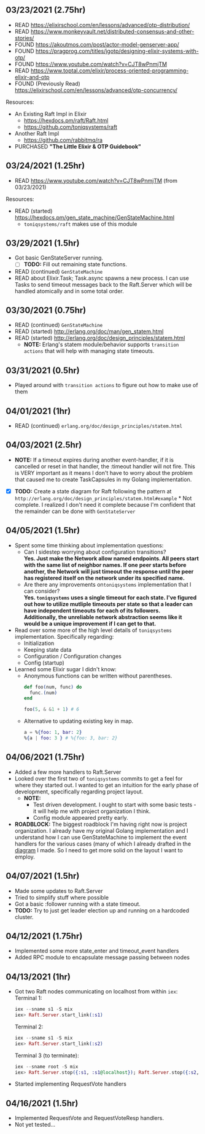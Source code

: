 ## 03/23/2021 (2.75hr)
- READ https://elixirschool.com/en/lessons/advanced/otp-distribution/
- READ https://www.monkeyvault.net/distributed-consensus-and-other-stories/
- FOUND https://akoutmos.com/post/actor-model-genserver-app/
- FOUND https://pragprog.com/titles/jgotp/designing-elixir-systems-with-otp/
- FOUND https://www.youtube.com/watch?v=CJT8wPnmjTM
- READ https://www.toptal.com/elixir/process-oriented-programming-elixir-and-otp
- FOUND (Previously Read) https://elixirschool.com/en/lessons/advanced/otp-concurrency/

Resources:
- An Existing Raft Impl in Elixir
  *  https://hexdocs.pm/raft/Raft.html
  *  https://github.com/toniqsystems/raft
- Another Raft Impl
  *  https://github.com/rabbitmq/ra
- PURCHASED **"The Little Elixir & OTP Guidebook"**

## 03/24/2021 (1.25hr)
- READ https://www.youtube.com/watch?v=CJT8wPnmjTM (from 03/23/2021)

Resources:
-  READ (started) https://hexdocs.pm/gen_state_machine/GenStateMachine.html
    - `toniqsystems/raft` makes use of this module

## 03/29/2021 (1.5hr)
- Got basic GenStateServer running.
    - [ ] **TODO:** Fill out remaining state functions.
- READ (continued) `GenStateMachine`
- READ about Elixir.Task; Task.async spawns a new process.
    I can use Tasks to send timeout messages back to the Raft.Server
    which will be handled atomically and in some total order.

## 03/30/2021 (0.75hr)
- READ (continued) `GenStateMachine`
- READ (started) http://erlang.org/doc/man/gen_statem.html
- READ (started) http://erlang.org/doc/design_principles/statem.html
    - **NOTE:** Erlang's statem module/behavior supports `transition actions` that
      will help with managing state timeouts.

## 03/31/2021 (0.5hr)
- Played around with `transition actions` to figure out how to make use of them

## 04/01/2021 (1hr)
- READ (continued) `erlang.org/doc/design_principles/statem.html`

## 04/03/2021 (2.5hr)
- **NOTE:** If a timeout expires during another event-handler, if it is cancelled
    or reset in that handler, the :timeout handler will not fire. This is
    VERY important as it means I don't have to worry about the problem
    that caused me to create TaskCapsules in my Golang implementation.
- [x] **TODO:** Create a state diagram for Raft following the pattern at 
    `http://erlang.org/doc/design_principles/statem.html#example`
      * Not complete. I realized I don't need it complete because I'm confident that 
        the remainder can be done with `GenStateServer`

## 04/05/2021 (1.5hr)
- Spent some time thinking about implementation questions:
    * Can I sidestep worrying about configuration transitions?  
      __Yes. Just make the Network allow named endpoints. All peers start with the
      same list of neighbor names. If one peer starts before another, the Network will
      just timeout the response until the peer has registered itself on the network 
      under its specified name.__
    * Are there any improvements on`toniqsystems` implementation that I can consider?  
      __Yes. `toniqsystems` uses a single timeout for each state. I've figured out how
      to utilize mutliple timeouts per state so that a leader can have independent timeouts
      for each of its followers.__  
      __Additionally, the unreliable network abstraction seems like it would be a unique
      improvement if I can get to that.__
- Read over some more of the high level details of `toniqsystems` implementation. Specifically regarding:
    * Initialization
    * Keeping state data
    * Configuration / Configuration changes
    * Config (startup)
- Learned some Elixir sugar I didn't know:
    * Anonymous functions can be written without parentheses.  
      ```elixir
      def foo(num, func) do
        func.(num)
      end

      foo(5, & &1 + 1) # 6
      ```
    * Alternative to updating existing key in map.
      ```elixir
      a = %{foo: 1, bar: 2}
      %{a | foo: 3 } # %{foo: 3, bar: 2}
      ```
## 04/06/2021 (1.75hr)
- Added a few more handlers to Raft.Server
- Looked over the first two of `toniqsystems` commits to get a feel for where they started out. I wanted to get an intuition for the early phase of development, specifically regarding project layout.
    * **NOTE:** 
       - Test driven development. I ought to start with some basic tests - it will help me with project organization I think.
       - Config module appeared pretty early.
- __ROADBLOCK:__ The biggest roadblock I'm having right now is project organization. I already have my original Golang implementation and I understand how I can use GenStateMachine to implement the event handlers for the various cases (many of which I already drafted in the [diagram](../RaftStateDiagram.jpg) I made. So I need to get more solid on the layout I want to employ.

## 04/07/2021 (1.5hr)
- Made some updates to Raft.Server
- Tried to simplify stuff where possible
- Got a basic :follower running with a state timeout.
- **TODO:** Try to just get leader election up and running on a hardcoded cluster.

## 04/12/2021 (1.75hr)
- Implemented some more state_enter and timeout_event handlers
- Added RPC module to encapsulate message passing between nodes

## 04/13/2021 (1hr)
- Got two Raft nodes communicating on localhost from within `iex`:
    Terminal 1:  
    ```elixir
    iex --sname s1 -S mix
    iex> Raft.Server.start_link(:s1)
    ```

    Terminal 2:  
    ```elixir
    iex --sname s1 -S mix
    iex> Raft.Server.start_link(:s2)
    ```
    
    Terminal 3 (to terminate):  
    ```elixir
    iex --sname root -S mix
    iex> Raft.Server.stop({:s1, :s1@localhost}); Raft.Server.stop({:s2, :s2@localhost})
    ```
- Started implementing RequestVote handlers

## 04/16/2021 (1.5hr)
- Implemented RequestVote and RequestVoteResp handlers.
- Not yet tested...


